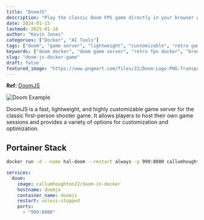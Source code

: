 ```yaml
---
title: "DoomJS"
description: "Play the classic Doom FPS game directly in your browser with this lightweight Docker container. Fast, customizable game server for retro gaming enthusiasts."
date: 2024-01-15
lastmod: 2025-01-18
author: "Kevin Jones"
categories: ["Docker", "AI Tools"]
tags: ["doom", "game server", "lightweight", "customizable", "retro gaming", "fps", "browser game", "web game", "entertainment", "docker gaming"]
keywords: ["doom docker", "doom game server", "retro fps docker", "browser doom", "doom in container"]
slug: "doom-js-docker-game"
draft: false
featured_image: "https://www.pngmart.com/files/22/Doom-Logo-PNG-Transparent.png"
---
```


**Ref:** [DoomJS](https://github.com/treyyoder/doomjs-docker)

![Doom Example](../images/doom_example.png)

DoomJS is a fast, lightweight, and highly customizable game server for the classic first-person shooter game. It allows players to host their own game sessions and provides a variety of options for customization and optimization.

## Portainer Stack

```bash
docker run -d --name hal-doom --restart always -p 999:8080 callumhoughton22/doom-in-docker
```

```yaml
services:
  doom:
    image: callumhoughton22/doom-in-docker
    hostname: doomjs
    container_name: doomjs
    restart: unless-stopped
    ports:
      - "999:8080"
```
